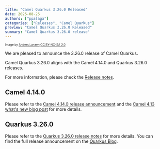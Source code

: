 ```yaml
---
title: "Camel Quarkus 3.26.0 Released"
date: 2025-08-25
authors: ["ppalaga"]
categories: ["Releases", "Camel Quarkus"]
preview: "Camel Quarkus 3.26.0 Released"
summary: "Camel Quarkus 3.26.0 release"
---
```


<sub><sup>Image by <a href="https://www.flickr.com/photos/lanzen/5984113332">Anders Lanzen</a> <a href="https://creativecommons.org/licenses/by-nc-sa/2.0">CC BY-NC-SA 2.0</a></sup></sub>

We are pleased to announce the 3.26.0 release of Camel Quarkus.

Camel Quarkus 3.26.0 aligns with the Camel 4.14.0 and Quarkus 3.26.0 releases.

For more information, please check the [Release notes](/releases/q-3.26.0/).

## Camel 4.14.0

Please refer to the [Camel 4.14.0 release announcement](/blog/2025/08/RELEASE-4.14.0/) and the [Camel 4.13 what's new blog post](/blog/2025/08/camel414-whatsnew/) for more details.

## Quarkus 3.26.0

Please refer to the [Quarkus 3.26.0 release notes](https://github.com/quarkusio/quarkus/releases/tag/3.26.0) for more details.
You can find the full release announcement on the [Quarkus Blog](https://quarkus.io/blog/tag/release/).
